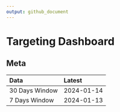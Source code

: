 ```yaml
---
output: github_document
---
```


# Targeting Dashboard



## Meta


|Data           |Latest     |
|:--------------|:----------|
|30 Days Window |2024-01-14 |
|7 Days Window  |2024-01-13 |
